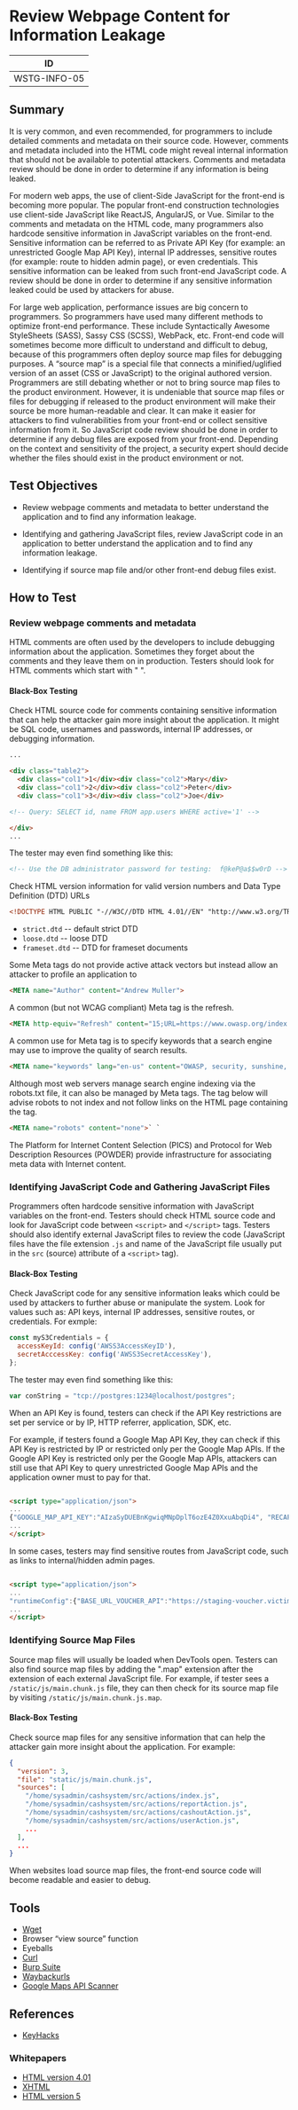 # Review Webpage Content for Information Leakage

|ID           |
|-------------|
|WSTG-INFO-05 |

## Summary

It is very common, and even recommended, for programmers to include detailed comments and metadata on their source code. However, comments and metadata included into the HTML code might reveal internal information that should not be available to potential attackers. Comments and metadata review should be done in order to determine if any information is being leaked.

For modern web apps, the use of client-Side JavaScript for the front-end is becoming more popular. The popular front-end construction technologies use client-side JavaScript like ReactJS, AngularJS, or Vue.  Similar to the comments and metadata on the HTML code, many programmers also hardcode sensitive information in JavaScript variables on the front-end. Sensitive information can be referred to as Private API Key (for example: an unrestricted Google Map API Key), internal IP addresses, sensitive routes (for example: route to hidden admin page), or even credentials. This sensitive information can be leaked from such front-end JavaScript code. A review should be done in order to determine if any sensitive information leaked could be used by attackers for abuse.

For large web application, performance issues are big concern to programmers. So programmers have used many different methods to optimize front-end performance. These include Syntactically Awesome StyleSheets (SASS), Sassy CSS (SCSS), WebPack, etc. Front-end code will sometimes become more difficult to understand and difficult to debug, because of this programmers often deploy source map files for debugging purposes. A “source map” is a special file that connects a minified/uglified version of an asset (CSS or JavaScript) to the original authored version. Programmers are still debating whether or not to bring source map files to the product environment. However, it is undeniable that source map files or files for debugging if released to the product environment will make their source be more human-readable and clear. It can make it easier for attackers to find vulnerabilities from your front-end or collect sensitive information from it. So JavaScript code review should be done in order to determine if any debug files are exposed from your front-end. Depending on the context and sensitivity of the project, a security expert should decide whether the files should exist in the product environment or not.

## Test Objectives

* Review webpage comments and metadata to better understand the application and to find any information leakage.

* Identifying and gathering JavaScript files, review JavaScript code in an application to better understand the application and to find any information leakage.

* Identifying if source map file and/or other front-end debug files exist.

## How to Test

### Review webpage comments and metadata

HTML comments are often used by the developers to include debugging information about the application. Sometimes they forget about the comments and they leave them on in production. Testers should look for HTML comments which start with " ".

#### Black-Box Testing

Check HTML source code for comments containing sensitive information that can help the attacker gain more insight about the application. It might be SQL code, usernames and passwords, internal IP addresses, or debugging information.

```html
...

<div class="table2">
  <div class="col1">1</div><div class="col2">Mary</div>
  <div class="col1">2</div><div class="col2">Peter</div>
  <div class="col1">3</div><div class="col2">Joe</div>

<!-- Query: SELECT id, name FROM app.users WHERE active='1' -->

</div>
...
```

The tester may even find something like this:

```html
<!-- Use the DB administrator password for testing:  f@keP@a$$w0rD -->
```

Check HTML version information for valid version numbers and Data Type Definition (DTD) URLs

```html
<!DOCTYPE HTML PUBLIC "-//W3C//DTD HTML 4.01//EN" "http://www.w3.org/TR/html4/strict.dtd">
```

* `strict.dtd` -- default strict DTD
* `loose.dtd` -- loose DTD
* `frameset.dtd` -- DTD for frameset documents

Some Meta tags do not provide active attack vectors but instead allow an attacker to profile an application to

```html
<META name="Author" content="Andrew Muller">
```

A common (but not WCAG compliant) Meta tag is the refresh.

```html
<META http-equiv="Refresh" content="15;URL=https://www.owasp.org/index.html">
```

A common use for Meta tag is to specify keywords that a search engine may use to improve the quality of search results.

```html
<META name="keywords" lang="en-us" content="OWASP, security, sunshine, lollipops">
```

Although most web servers manage search engine indexing via the robots.txt file, it can also be managed by Meta tags. The tag below will advise robots to not index and not follow links on the HTML page containing the tag.

```html
<META name="robots" content="none">` `
```

The Platform for Internet Content Selection (PICS) and Protocol for Web Description Resources (POWDER) provide infrastructure for associating meta data with Internet content.

### Identifying JavaScript Code and Gathering JavaScript Files

Programmers often hardcode sensitive information with JavaScript variables on the front-end. Testers should check HTML source code and look for JavaScript code between `<script>` and `</script>` tags. Testers should also identify external JavaScript files to review the code (JavaScript files have the file extension `.js` and name of the JavaScript file usually put in the `src` (source) attribute of a `<script>` tag).

#### Black-Box Testing

Check JavaScript code for any sensitive information leaks which could be used by attackers to further abuse or manipulate the system. Look for values such as: API keys, internal IP addresses, sensitive routes, or credentials. For exmple:

```javascript
const myS3Credentials = {
  accessKeyId: config('AWSS3AccessKeyID'),
  secretAcccessKey: config('AWSS3SecretAccessKey'),
};
```

The tester may even find something like this:

```javascript
var conString = "tcp://postgres:1234@localhost/postgres";
```

When an API Key is found, testers can check if the API Key restrictions are set per service or by IP, HTTP referrer, application, SDK, etc.

For example, if testers found a Google Map API Key, they can check if this API Key is restricted by IP or restricted only per the Google Map APIs. If the Google API Key is restricted only per the Google Map APIs, attackers can still use that API Key to query unrestricted Google Map APIs and the application owner must to pay for that.

```html

<script type="application/json">
...
{"GOOGLE_MAP_API_KEY":"AIzaSyDUEBnKgwiqMNpDplT6ozE4Z0XxuAbqDi4", "RECAPTCHA_KEY":"6LcPscEUiAAAAHOwwM3fGvIx9rsPYUq62uRhGjJ0"}
...
</script>
```

In some cases, testers may find sensitive routes from JavaScript code, such as links to internal/hidden admin pages.

```html

<script type="application/json">
...
"runtimeConfig":{"BASE_URL_VOUCHER_API":"https://staging-voucher.victim.net/api", "BASE_BACKOFFICE_API":"https://10.10.10.2/api", "ADMIN_PAGE":"/hidden_administrator"}
...
</script>
```

### Identifying Source Map Files

Source map files will usually be loaded when DevTools open. Testers can also find source map files by adding the ".map" extension after the extension of each external JavaScript file. For example, if tester sees a `/static/js/main.chunk.js` file, they can then check for its source map file by visiting `/static/js/main.chunk.js.map`.

#### Black-Box Testing

Check source map files for any sensitive information that can help the attacker gain more insight about the application. For example:

```json
{
  "version": 3,
  "file": "static/js/main.chunk.js",
  "sources": [
    "/home/sysadmin/cashsystem/src/actions/index.js",
    "/home/sysadmin/cashsystem/src/actions/reportAction.js",
    "/home/sysadmin/cashsystem/src/actions/cashoutAction.js",
    "/home/sysadmin/cashsystem/src/actions/userAction.js",
    ...
  ],
  ...
}
```

When websites load source map files, the front-end source code will become readable and easier to debug.

## Tools

* [Wget](https://www.gnu.org/software/wget/wget.html)
* Browser “view source” function
* Eyeballs
* [Curl](https://curl.haxx.se/)
* [Burp Suite](https://portswigger.net/burp)
* [Waybackurls](https://github.com/tomnomnom/waybackurls)
* [Google Maps API Scanner](https://github.com/ozguralp/gmapsapiscanner/)

## References

* [KeyHacks](https://github.com/streaak/keyhacks)

### Whitepapers

* [HTML version 4.01](https://www.w3.org/TR/1999/REC-html401-19991224)
* [XHTML](https://www.w3.org/TR/2010/REC-xhtml-basic-20101123/)
* [HTML version 5](https://www.w3.org/TR/html5/)
